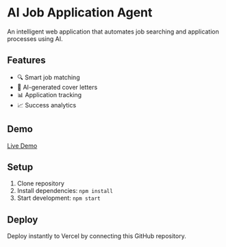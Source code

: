 
# AI Job Application Agent

An intelligent web application that automates job searching and application processes using AI.

## Features
- 🔍 Smart job matching
- 📝 AI-generated cover letters
- 📊 Application tracking
- 📈 Success analytics

## Demo
[Live Demo](https://your-vercel-url.vercel.app)

## Setup
1. Clone repository
2. Install dependencies: `npm install`
3. Start development: `npm start`

## Deploy
Deploy instantly to Vercel by connecting this GitHub repository.
